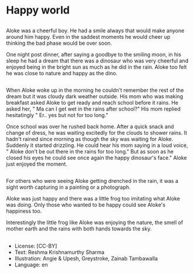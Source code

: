 # Happy world

##
Aloke was a cheerful boy. He had a smile always that would make anyone around him happy. Even in the saddest moments he would cheer up thinking the bad phase would be over soon.

One night post dinner, after saying a goodbye to the smiling moon, in his sleep he had a dream that there was a dinosaur who was very cheerful and enjoyed being in the bright sun as much as he did in the rain. Aloke too felt he was close to nature and happy as the dino.

##
When Aloke woke up in the morning he couldn't remember the rest of the dream but it was cloudy dark weather outside. His mom who was making breakfast asked Aloke to get ready and reach school before it rains. He asked her, " Ma can I get wet in the rains after school?" His mom replied hesitatingly " Er.. yes but not for too long."

Once school was over he rushed back home. After a quick snack and change of dress, he was waiting excitedly for the clouds to shower rains. It hadn't rained since morning as though the sky was waiting for Aloke. Suddenly it started drizzling. He could hear his mom saying in a loud voice, " Aloke don't be out there in the rains for too long." But as soon as he closed his eyes he could see once again the happy dinosaur's face." Aloke just enjoyed the moment.

##
For others who were seeing Aloke getting drenched in the rain, it was a sight worth capturing in a painting or a photograph.

Aloke was just happy and there was a little frog too imitating what Aloke was doing. Only those who wanted to be happy could see Aloke's happiness too.

Interestingly the little frog like Aloke was enjoying the nature, the smell of mother earth and the rains with both hands towards the sky.

##
* License: [CC-BY]
* Text: Reshma Krishnamurthy Sharma
* Illustration: Angie & Upesh, Greystroke, Zainab Tambawalla
* Language: en
